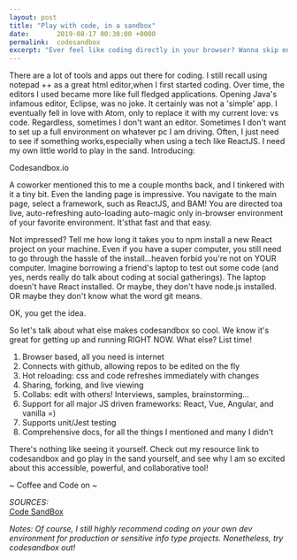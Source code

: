 ```yaml
---
layout: post
title: "Play with code, in a sandbox"
date:       2019-08-17 00:30:00 +0000
permalink:  codesandbox
excerpt: "Ever feel like coding directly in your browser? Wanna skip environment setup to just 'test something'? I have news for you!"
---
```


There are a lot of tools and apps out there for coding. I still recall using notepad ++ as a great html editor,when I first started coding. Over time, the editors I used became more like full fledged applications. Opening Java's infamous editor, Eclipse, was no joke. It certainly was not a 'simple' app. I eventually fell in love with Atom, only to replace it with my current love: vs code. Regardless, sometimes I don't want an editor. Sometimes I don't want to set up a full environment on whatever pc I am driving. Often, I just need to see if something works,especially when using a tech like ReactJS. I need my own little world to play in the sand. Introducing:  

Codesandbox.io  

A coworker mentioned this to me a couple months back, and I tinkered with it a tiny bit. Even the landing page is impressive. You navigate to the main page, select a framework, such as ReactJS, and BAM! You are directed toa live, auto-refreshing auto-loading auto-magic only in-browser environment of your favorite environment. It'sthat fast and that easy.  

Not impressed? Tell me how long it takes you to npm install a new React project on your machine. Even if you have a super computer, you still need to go through the hassle of the install...heaven forbid you're not on YOUR computer. Imagine borrowing a friend's laptop to test out some code (and yes, nerds really do talk about coding at social gatherings). The laptop doesn't have React installed. Or maybe, they don't have node.js installed. OR maybe they don't know what the word git means.  
  
OK, you get the idea.

So let's talk about what else makes codesandbox so cool. We know it's great for getting up and running RIGHT NOW. What else? List time!

1. Browser based, all you need is internet
2. Connects with github, allowing repos to be edited on the fly
3. Hot reloading: css and code refreshes immediately with changes
4. Sharing, forking, and live viewing 
5. Collabs: edit with others! Interviews, samples, brainstorming...
6. Support for all major JS driven frameworks: React, Vue, Angular, and vanilla =)
7. Supports unit/Jest testing
8. Comprehensive docs, for all the things I mentioned and many I didn't

There's nothing like seeing it yourself. Check out my resource link to codesandbox and go play in the sand yourself, and see why I am so excited about this accessible, powerful, and collaborative tool!  

~ Coffee and Code on ~

*SOURCES:*  
[Code SandBox](codesandbox.io)  


*Notes: Of course, I still highly recommend coding on your own dev environment for production or sensitive info type projects. Nonetheless, try codesandbox out!*